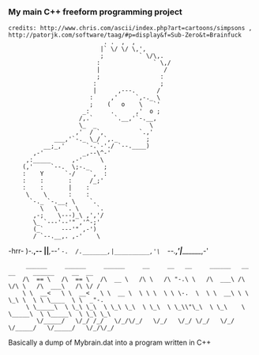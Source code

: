 
### My main C++ freeform programming project

	credits: http://www.chris.com/ascii/index.php?art=cartoons/simpsons , http://patorjk.com/software/taag/#p=display&f=Sub-Zero&t=Brainfuck
                               . .  ,  , 
                              |` \/ \/ \,', 
                              ;          ` \/\,. 
                             :               ` \,/ 
                             |                  / 
                             ;                 : 
                            :                  ; 
                            |      ,---.      / 
                           :     ,'     `,-._ \ 
                           ;    (   o    \   `' 
                         _:      .      ,'  o ; 
                        /,.`      `.__,'`-.__, 
                        \_  _               \ 
                       ,'  / `,          `.,' 
                 ___,'`-._ \_/ `,._        ; 
              __;_,'      `-.`-'./ `--.____) 
           ,-'           _,--\^-' 
         ,:_____      ,-'     \ 
        (,'     `--.  \;-._    ; 
        :    Y      `-/    `,  : 
        :    :       :     /_;' 
        :    :       |    : 
         \    \      :    : 
          `-._ `-.__, \    `. 
             \   \  `. \     `. 
           ,-;    \---)_\ ,','/ 
           \_ `---'--'" ,'^-;' 
           (_`     ---'" ,-') 
           / `--.__,. ,-'    \ 
  -hrr-    )-.__,-- ||___,--' `-. 
          /._______,|__________,'\ 
          `--.____,'|_________,-' 

	   	 ______     ______     ______     __     __   __     ______   __  __     ______     __  __
	  	/\  == \   /\  == \   /\  __ \   /\ \   /\ "-.\ \   /\  ___\ /\ \/\ \   /\  ___\   /\ \/ /
    	\ \  __<   \ \  __<   \ \  __ \  \ \ \  \ \ \-.  \  \ \  __\ \ \ \_\ \  \ \ \____  \ \  _"-.
	     \ \_____\  \ \_\ \_\  \ \_\ \_\  \ \_\  \ \_\\"\_\  \ \_\    \ \_____\  \ \_____\  \ \_\ \_\
		    \/_____/   \/_/ /_/   \/_/\/_/   \/_/   \/_/ \/_/   \/_/     \/_____/   \/_____/   \/_/\/_/


Basically a dump of Mybrain.dat into a program written in C++

